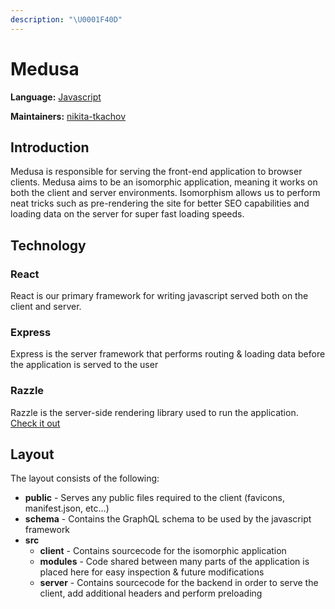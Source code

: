 ```yaml
---
description: "\U0001F40D"
---
```


# Medusa

**Language:** [Javascript](https://developer.mozilla.org/en-US/docs/Learn/JavaScript/First_steps/What_is_JavaScript)

**Maintainers:** [nikita-tkachov](https://github.com/nikita-tkachov)

## Introduction

Medusa is responsible for serving the front-end application to browser clients. Medusa aims to be an isomorphic application, meaning it works on both the client and server environments. Isomorphism allows us to perform neat tricks such as pre-rendering the site for better SEO capabilities and loading data on the server for super fast loading speeds.

## Technology

### React

React is our primary framework for writing javascript served both on the client and server.

### Express

Express is the server framework that performs routing & loading data before the application is served to the user

### Razzle

Razzle is the server-side rendering library used to run the application.[ Check it out](https://razzlejs.org/)

## Layout

The layout consists of the following:

- **public** - Serves any public files required to the client \(favicons, manifest.json, etc...\)
- **schema** - Contains the GraphQL schema to be used by the javascript framework
- **src**
  - **client** - Contains sourcecode for the isomorphic application
  - **modules** - Code shared between many parts of the application is placed here for easy inspection & future modifications
  - **server** - Contains sourcecode for the backend in order to serve the client, add additional headers and perform preloading
